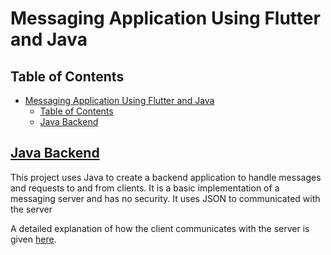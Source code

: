 # Messaging Application Using Flutter and Java

## Table of Contents
- [Messaging Application Using Flutter and Java](#messaging-application-using-flutter-and-java)
  - [Table of Contents](#table-of-contents)
  - [Java Backend](#java-backend)

## [Java Backend](Java%20Backend/README.md)

This project uses Java to create a backend application to handle messages and requests to and from clients. It is a basic implementation of a messaging server and has no security. It uses JSON to communicated with the server

A detailed explanation of how the client communicates with the server is given [here](FORMAT.md).